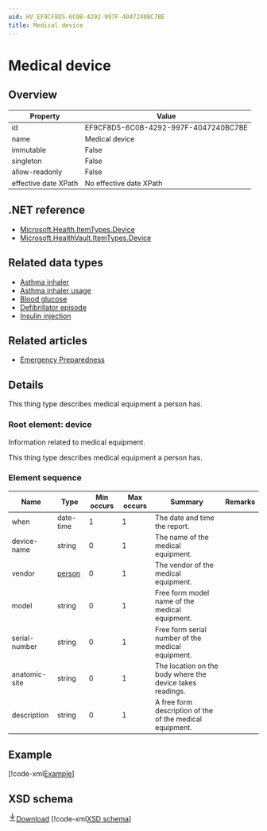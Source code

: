 ```yaml
---
uid: HV_EF9CF8D5-6C0B-4292-997F-4047240BC7BE
title: Medical device
---
```


# Medical device

## Overview

Property|Value
---|---
id|EF9CF8D5-6C0B-4292-997F-4047240BC7BE
name|Medical device
immutable|False
singleton|False
allow-readonly|False
effective date XPath|No effective date XPath

## .NET reference
- [Microsoft.Health.ItemTypes.Device](https://docs.microsoft.com/dotnet/api/microsoft.health.itemtypes.device)
- [Microsoft.HealthVault.ItemTypes.Device](https://docs.microsoft.com/dotnet/api/microsoft.healthvault.itemtypes.device)

## Related data types

- [Asthma inhaler](xref:HV_ff9ce191-2096-47d8-9300-5469a9883746)
- [Asthma inhaler usage](xref:HV_03efe378-976a-42f8-ae1e-507c497a8c6d)
- [Blood glucose](xref:HV_879e7c04-4e8a-4707-9ad3-b054df467ce4)
- [Defibrillator episode](xref:HV_a3d38add-b7b2-4ccd-856b-9b14bbc4e075)
- [Insulin injection](xref:HV_3B3C053B-B1FE-4E11-9E22-D4B480DE74E8)

## Related articles

- [Emergency Preparedness](http://go.microsoft.com/fwlink/?LinkId=513260)

## Details
This thing type describes medical equipment a person has.

<a name='device'></a>

### Root element: device

Information related to medical equipment.

This thing type describes medical equipment a person has.

### Element sequence

Name|Type|Min occurs|Max occurs|Summary|Remarks
---|---|---|---|---|---
when|date-time|1|1|The date and time the report.|
device-name|string|0|1|The name of the medical equipment.|
vendor|[person](xref:HV_3e730686-781f-4616-aa0d-817bba8eb141#person)|0|1|The vendor of the medical equipment.|
model|string|0|1|Free form model name of the medical equipment.|
serial-number|string|0|1|Free form serial number of the medical equipment.|
anatomic-site|string|0|1|The location on the body where the device takes readings.|
description|string|0|1|A free form description of the of the medical equipment.|

## Example
[!code-xml[Example](sample-xml/EF9CF8D5-6C0B-4292-997F-4047240BC7BE.xml)]

## XSD schema
[![Download](/healthvault/images/download.png)Download](xsd/device.xsd)
[!code-xml[XSD schema](xsd/device.xsd)]
